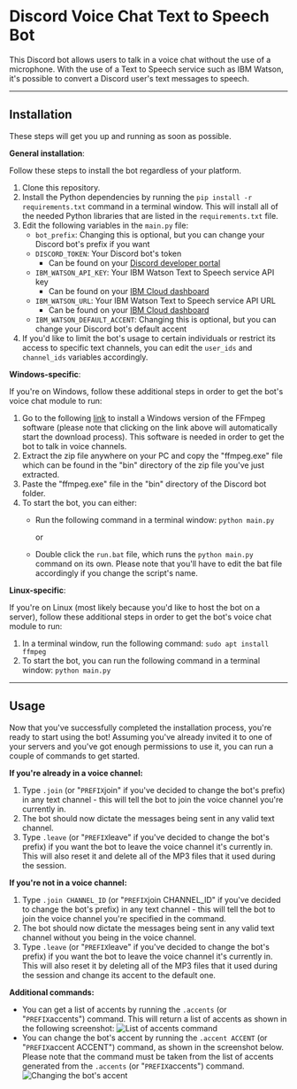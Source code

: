 # Discord Voice Chat Text to Speech Bot
This Discord bot allows users to talk in a voice chat without the use of a microphone. With the use of a Text to Speech service such as IBM Watson, it's possible to convert a Discord user's text messages to speech.

-----------
## **Installation**
These steps will get you up and running as soon as possible.

**General installation**:

Follow these steps to install the bot regardless of your platform.

1. Clone this repository.
2. Install the Python dependencies by running the `pip install -r requirements.txt` command in a terminal window. This will install all of the needed Python libraries that are listed in the `requirements.txt` file.
3. Edit the following variables in the `main.py` file:
    - `bot_prefix`: Changing this is optional, but you can change your Discord bot's prefix if you want
    - `DISCORD_TOKEN`: Your Discord bot's token 
        - Can be found on your [Discord developer portal](https://discord.com/developers/applications)
    - `IBM_WATSON_API_KEY`: Your IBM Watson Text to Speech service API key 
        - Can be found on your [IBM Cloud dashboard](https://cloud.ibm.com/)
    - `IBM_WATSON_URL`: Your IBM Watson Text to Speech service API URL 
        - Can be found on your [IBM Cloud dashboard](https://cloud.ibm.com/)
    - `IBM_WATSON_DEFAULT_ACCENT`: Changing this is optional, but you can change your Discord bot's default accent
4. If you'd like to limit the bot's usage to certain individuals or restrict its access to specific text channels, you can edit the `user_ids` and `channel_ids` variables accordingly.

**Windows-specific**:

If you're on Windows, follow these additional steps in order to get the bot's voice chat module to run:

1. Go to the following [link](https://github.com/BtbN/FFmpeg-Builds/releases/download/latest/ffmpeg-master-latest-win64-gpl.zip) to install a Windows version of the FFmpeg software (please note that clicking on the link above will automatically start the download process). This software is needed in order to get the bot to talk in voice channels.
2. Extract the zip file anywhere on your PC and copy the "ffmpeg.exe" file which can be found in the "bin" directory of the zip file you've just extracted.
3. Paste the "ffmpeg.exe" file in the "bin" directory of the Discord bot folder.
4. To start the bot, you can either:
    - Run the following command in a terminal window: `python main.py`
    
        or

    - Double click the `run.bat` file, which runs the `python main.py` command on its own. Please note that you'll have to edit the bat file accordingly if you change the script's name.

**Linux-specific**:

If you're on Linux (most likely because you'd like to host the bot on a server), follow these additional steps in order to get the bot's voice chat module to run:

1. In a terminal window, run the following command: `sudo apt install ffmpeg`
2. To start the bot, you can run the following command in a terminal window: `python main.py`

-----------
## **Usage**
Now that you've successfully completed the installation process, you're ready to start using the bot! Assuming you've already invited it to one of your servers and you've got enough permissions to use it, you can run a couple of commands to get started.

**If you're already in a voice channel:**
1. Type `.join` (or "`PREFIX`join" if you've decided to change the bot's prefix) in any text channel - this will tell the bot to join the voice channel you're currently in.
2. The bot should now dictate the messages being sent in any valid text channel.
3. Type `.leave` (or "`PREFIX`leave" if you've decided to change the bot's prefix) if you want the bot to leave the voice channel it's currently in. This will also reset it and delete all of the MP3 files that it used during the session.

**If you're not  in a voice channel:**
1. Type `.join CHANNEL_ID` (or "`PREFIX`join CHANNEL_ID" if you've decided to change the bot's prefix) in any text channel - this will tell the bot to join the voice channel you're specified in the command.
2. The bot should now dictate the messages being sent in any valid text channel without you being in the voice channel.
3. Type `.leave` (or "`PREFIX`leave" if you've decided to change the bot's prefix) if you want the bot to leave the voice channel it's currently in. This will also reset it by deleting all of the MP3 files that it used during the session and change its accent to the default one.

**Additional commands:**
- You can get a list of accents by running the `.accents` (or "`PREFIX`accents") command. This will return a list of accents as shown in the following screenshot:
![List of accents command](https://i.gyazo.com/b3000f07d09ef56528db80798e2a782a.png)
- You can change the bot's accent by running the `.accent ACCENT` (or "`PREFIX`accent ACCENT") command, as shown in the screenshot below. Please note that the command must be taken from the list of accents generated from the `.accents` (or "`PREFIX`accents") command.
![Changing the bot's accent](https://i.gyazo.com/49cb89e5fecf5c328a468456a159a1b9.png)